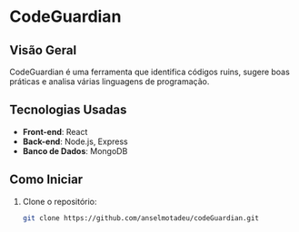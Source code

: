 # CodeGuardian

## Visão Geral

CodeGuardian é uma ferramenta que identifica códigos ruins, sugere boas práticas e analisa várias linguagens de programação.

## Tecnologias Usadas

- **Front-end**: React
- **Back-end**: Node.js, Express
- **Banco de Dados**: MongoDB

## Como Iniciar

1. Clone o repositório:
   ```bash
   git clone https://github.com/anselmotadeu/codeGuardian.git
